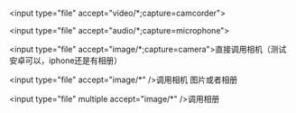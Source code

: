 &lt;input type="file" accept="video/\*;capture=camcorder"&gt;

&lt;input type="file" accept="audio/\*;capture=microphone"&gt;

&lt;input type="file" accept="image/\*;capture=camera"&gt;直接调用相机（测试安卓可以，iphone还是有相册）

&lt;input type="file" accept="image/\*" /&gt;调用相机 图片或者相册

&lt;input type="file" multiple accept="image/\*" /&gt;调用相册



